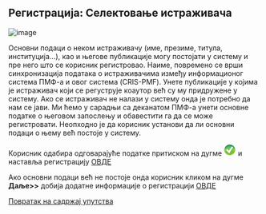 ## Регистрација: Селектовање истраживача

![image](https://user-images.githubusercontent.com/29538544/147493832-33b35fd0-d171-47b7-bad0-7c056eef1456.png)

Основни подаци о неком истраживачу (име, презиме, титула, институција...), као и његове публикације могу постојати у систему и пре него што се корисник регистровао. Наиме, повремено се врши синхронизација података о истраживачима између информационог система ПМФ-а и овог система (CRIS-PMF). Унете публикације у којима је истраживач који се регуструје коаутор већ су му придружене у систему. Ако се истраживач не налази у систему онда је потребно да нам се јави. Ми ћемо у сарадњи са деканатом ПМФ-а унети основне податке о његовом запослењу и обавестити га да се може регистровати. 
Неопходно је да корисник установи да ли основни подаци о њему већ постоје у систему.

Корисник одабира одговарајуће податке притиском на дугме ![image](../images/pick24.png) и наставља регистрацију [ОВДЕ](TreciKorakRegistracija.md)

Ако основни подаци већ не постоје онда корисник кликом на дугме **Дaљe>>** добија додатне информације о регистрацији [ОВДЕ](cetvrtiKorakRegistracija.md)

[Повратак на садржај упутства](../uputstvo.md#садржај)
